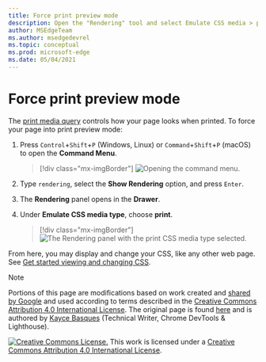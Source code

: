 ```yaml
---
title: Force print preview mode
description: Open the "Rendering" tool and select Emulate CSS media > print.
author: MSEdgeTeam
ms.author: msedgedevrel
ms.topic: conceptual
ms.prod: microsoft-edge
ms.date: 05/04/2021
---
```

<!-- Copyright Kayce Basques

   Licensed under the Apache License, Version 2.0 (the "License");
   you may not use this file except in compliance with the License.
   You may obtain a copy of the License at

       https://www.apache.org/licenses/LICENSE-2.0

   Unless required by applicable law or agreed to in writing, software
   distributed under the License is distributed on an "AS IS" BASIS,
   WITHOUT WARRANTIES OR CONDITIONS OF ANY KIND, either express or implied.
   See the License for the specific language governing permissions and
   limitations under the License.  -->
# Force print preview mode

The [print media query](https://developer.mozilla.org/docs/Web/CSS/Media_Queries/Using_media_queries) controls how your page looks when printed.  To force your page into print preview mode:

1.  Press `Control`+`Shift`+`P` (Windows, Linux) or `Command`+`Shift`+`P` (macOS) to open the **Command Menu**.

    > [!div class="mx-imgBorder"]
    > ![Opening the command menu.](../media/print-preview-open-command-menu.png)

1.  Type `rendering`, select the **Show Rendering** option, and press `Enter`.
1.  The **Rendering** panel opens in the **Drawer**.
1.  Under **Emulate CSS media type**, choose **print**.

    > [!div class="mx-imgBorder"]
    > ![The Rendering panel with the print CSS media type selected.](../media/print-preview-css-media-type.png)

From here, you may display and change your CSS, like any other web page.  See [Get started viewing and changing CSS](./index.md).


<!-- ====================================================================== -->
> [!NOTE]
> Portions of this page are modifications based on work created and [shared by Google](https://developers.google.com/terms/site-policies) and used according to terms described in the [Creative Commons Attribution 4.0 International License](https://creativecommons.org/licenses/by/4.0).
> The original page is found [here](https://developers.google.com/web/tools/chrome-devtools/css/print-preview) and is authored by [Kayce Basques](https://developers.google.com/web/resources/contributors#kayce-basques) (Technical Writer, Chrome DevTools \& Lighthouse).

[![Creative Commons License.](https://i.creativecommons.org/l/by/4.0/88x31.png)](https://creativecommons.org/licenses/by/4.0)
This work is licensed under a [Creative Commons Attribution 4.0 International License](https://creativecommons.org/licenses/by/4.0).
